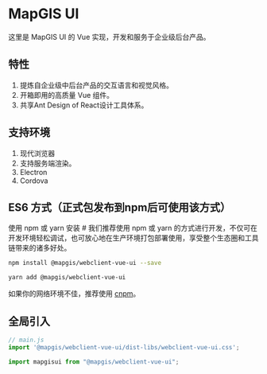# MapGIS UI
这里是 MapGIS UI 的 Vue 实现，开发和服务于企业级后台产品。

## 特性 
1. 提炼自企业级中后台产品的交互语言和视觉风格。
1. 开箱即用的高质量 Vue 组件。
1. 共享Ant Design of React设计工具体系。

## 支持环境
1. 现代浏览器
2. 支持服务端渲染。
3. Electron
4. Cordova

## ES6 方式（正式包发布到npm后可使用该方式）
使用 npm 或 yarn 安装 #
我们推荐使用 npm 或 yarn 的方式进行开发，不仅可在开发环境轻松调试，也可放心地在生产环境打包部署使用，享受整个生态圈和工具链带来的诸多好处。

``` sh
npm install @mapgis/webclient-vue-ui --save
```

``` sh
yarn add @mapgis/webclient-vue-ui
```

如果你的网络环境不佳，推荐使用 [cnpm](https://github.com/cnpm/cnpm)。


## 全局引入
```javascript
// main.js
import '@mapgis/webclient-vue-ui/dist-libs/webclient-vue-ui.css';

import mapgisui from "@mapgis/webclient-vue-ui";
```